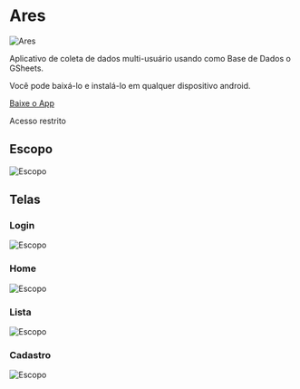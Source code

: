 # Ares

![Ares](https://zeus.tiote.com.br/imgs/ares.png)

Aplicativo de coleta de dados multi-usuário usando como Base de Dados o GSheets. 

Você pode baixá-lo e instalá-lo em qualquer dispositivo android.

[Baixe o App](https://zeus.tiote.com.br/apps/ares.apk)

Acesso restrito 

## Escopo
![Escopo](https://github.com/luanbiao/ares/blob/main/Ares%20Mobile.png)

## Telas

### Login
![Escopo](https://github.com/luanbiao/ares/blob/main/telas/ares-login.png)

### Home
![Escopo](https://github.com/luanbiao/ares/blob/main/telas/ares-home.png)

### Lista
![Escopo](https://github.com/luanbiao/ares/blob/main/telas/ares-lista.png)

### Cadastro
![Escopo](https://github.com/luanbiao/ares/blob/main/telas/ares-cadastro.png)
